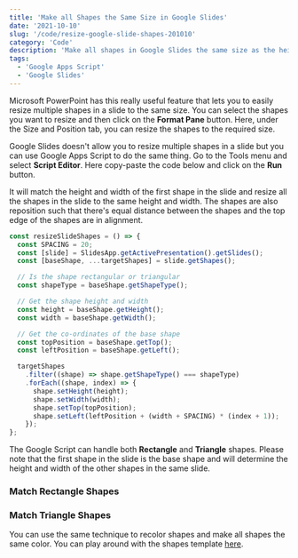 ```yaml
---
title: 'Make all Shapes the Same Size in Google Slides'
date: '2021-10-10'
slug: '/code/resize-google-slide-shapes-201010'
category: 'Code'
description: 'Make all shapes in Google Slides the same size as the height and width of the first shape.'
tags:
  - 'Google Apps Script'
  - 'Google Slides'
---
```


Microsoft PowerPoint has this really useful feature that lets you to easily resize multiple shapes in a slide to the same size. You can select the shapes you want to resize and then click on the **Format Pane** button. Here, under the Size and Position tab, you can resize the shapes to the required size.

Google Slides doesn't allow you to resize multiple shapes in a slide but you can use Google Apps Script to do the same thing. Go to the Tools menu and select **Script Editor**. Here copy-paste the code below and click on the **Run** button.

It will match the height and width of the first shape in the slide and resize all the shapes in the slide to the same height and width. The shapes are also reposition such that there's equal distance between the shapes and the top edge of the shapes are in alignment.

```js
const resizeSlideShapes = () => {
  const SPACING = 20;
  const [slide] = SlidesApp.getActivePresentation().getSlides();
  const [baseShape, ...targetShapes] = slide.getShapes();

  // Is the shape rectangular or triangular
  const shapeType = baseShape.getShapeType();

  // Get the shape height and width
  const height = baseShape.getHeight();
  const width = baseShape.getWidth();

  // Get the co-ordinates of the base shape
  const topPosition = baseShape.getTop();
  const leftPosition = baseShape.getLeft();

  targetShapes
    .filter((shape) => shape.getShapeType() === shapeType)
    .forEach((shape, index) => {
      shape.setHeight(height);
      shape.setWidth(width);
      shape.setTop(topPosition);
      shape.setLeft(leftPosition + (width + SPACING) * (index + 1));
    });
};
```

The Google Script can handle both **Rectangle** and **Triangle** shapes. Please note that the first shape in the slide is the base shape and will determine the height and width of the other shapes in the same slide.

### Match Rectangle Shapes

### Match Triangle Shapes

You can use the same technique to recolor shapes and make all shapes the same color. You can play around with the shapes template [here](https://docs.google.com/presentation/d/1_UlIWlDJybWtheHYes3wIdJF2XAyohA-1pBZxiWPEpQ/edit#slide=id.p).
